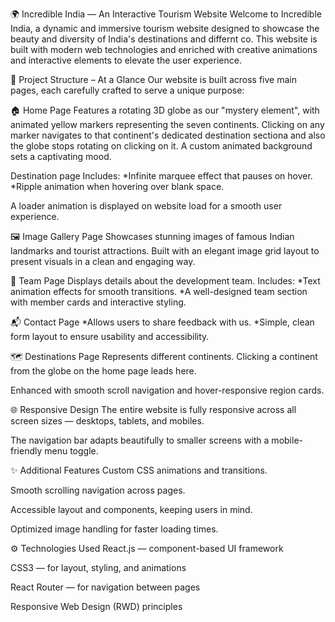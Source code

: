 🌍 Incredible India — An Interactive Tourism Website
Welcome to Incredible India, a dynamic and immersive tourism website designed to showcase the beauty and diversity of India's destinations and differnt co. This website is built with modern web technologies and enriched with creative animations and interactive elements to elevate the user experience.

📁 Project Structure – At a Glance
Our website is built across five main pages, each carefully crafted to serve a unique purpose:

🏠 Home Page
Features a rotating 3D globe as our "mystery element", with animated yellow markers representing the seven continents.
Clicking on any marker navigates to that continent's dedicated destination sectiona and also the globe stops rotating on clicking on it.
A custom animated background sets a captivating mood.

Destination page Includes:
    *Infinite marquee effect that pauses on hover.
    *Ripple animation when hovering over blank space.

A loader animation is displayed on website load for a smooth user experience.

🖼️ Image Gallery Page
Showcases stunning images of famous Indian landmarks and tourist attractions.
Built with an elegant image grid layout to present visuals in a clean and engaging way.

👥 Team Page
Displays details about the development team.
Includes:
    *Text animation effects for smooth transitions.
    *A well-designed team section with member cards and interactive styling.

📬 Contact Page
   *Allows users to share feedback with us.
   *Simple, clean form layout to ensure usability and accessibility.

🗺️ Destinations Page
   Represents different continents.
   Clicking a continent from the globe on the home page leads here.

Enhanced with smooth scroll navigation and hover-responsive region cards.

🌐 Responsive Design
The entire website is fully responsive across all screen sizes — desktops, tablets, and mobiles.

The navigation bar adapts beautifully to smaller screens with a mobile-friendly menu toggle.

✨ Additional Features
Custom CSS animations and transitions.

Smooth scrolling navigation across pages.

Accessible layout and components, keeping users in mind.

Optimized image handling for faster loading times.

⚙️ Technologies Used
React.js — component-based UI framework

CSS3 — for layout, styling, and animations

React Router — for navigation between pages

Responsive Web Design (RWD) principles
